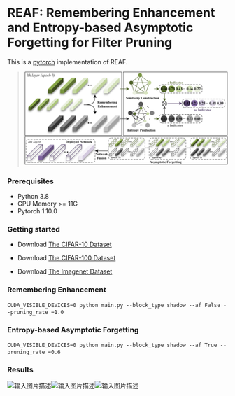 
# **REAF: Remembering Enhancement and Entropy-based Asymptotic Forgetting for Filter Pruning**
This is a [pytorch](http://pytorch.org/) implementation of REAF.
> ![引用内容](\figs\framework.png)

### Prerequisites
- Python 3.8
- GPU Memory >= 11G
- Pytorch 1.10.0

### Getting started

- Download [The CIFAR-10 Dataset]( http://www.cs.toronto.edu/~kriz/cifar-10-python.tar.gz)

- Download [The CIFAR-100 Dataset]( http://www.cs.toronto.edu/~kriz/cifar-100-python.tar.gz)

- Download [The Imagenet Dataset](https://image-net.org/)

### Remembering Enhancement
```
CUDA_VISIBLE_DEVICES=0 python main.py --block_type shadow --af False --pruning_rate =1.0
```

### Entropy-based Asymptotic Forgetting
```
CUDA_VISIBLE_DEVICES=0 python main.py --block_type shadow --af True --pruning_rate =0.6
```
### Results
![输入图片描述](Readme_md_files/79cefdc0-1950-11ed-a285-d1ceb57c1d9c.jpeg?v=1&type=image)![输入图片描述](Readme_md_files/80c92f60-1950-11ed-a285-d1ceb57c1d9c.jpeg?v=1&type=image)![输入图片描述](Readme_md_files/965e8b90-1950-11ed-a285-d1ceb57c1d9c.jpeg?v=1&type=image)
